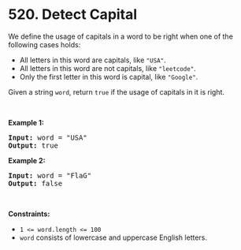 <h1>520. Detect Capital</h1>
<p>We define the usage of capitals in a word to be right when one of the following cases holds:</p>

<ul>
	<li>All letters in this word are capitals, like <code>"USA"</code>.</li>
	<li>All letters in this word are not capitals, like <code>"leetcode"</code>.</li>
	<li>Only the first letter in this word is capital, like <code>"Google"</code>.</li>
</ul>

<p>Given a string <code>word</code>, return <code>true</code> if the usage of capitals in it is right.</p>

<p>&nbsp;</p>
<p><strong>Example 1:</strong></p>
<pre><strong>Input:</strong> word = "USA"
<strong>Output:</strong> true
</pre><p><strong>Example 2:</strong></p>
<pre><strong>Input:</strong> word = "FlaG"
<strong>Output:</strong> false
</pre>
<p>&nbsp;</p>
<p><strong>Constraints:</strong></p>

<ul>
	<li><code>1 &lt;= word.length &lt;= 100</code></li>
	<li><code>word</code> consists of lowercase and uppercase English letters.</li>
</ul>

